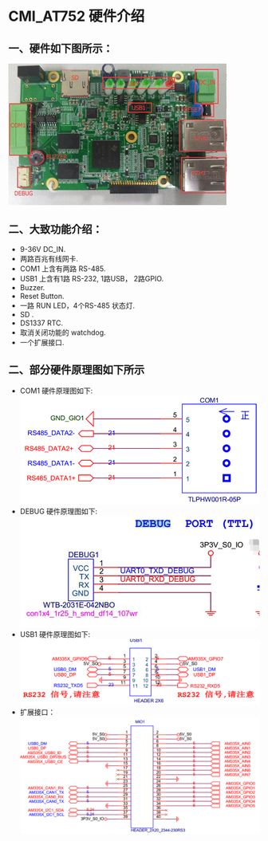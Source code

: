 # CMI_AT752 硬件介绍

## 一、硬件如下图所示：
  ![Hardware](img/hardware.png)

## 二、大致功能介绍：
* 9-36V DC_IN.
* 两路百兆有线网卡.
* COM1 上含有两路 RS-485.
* USB1 上含有1路 RS-232, 1路USB， 2路GPIO.
* Buzzer.
* Reset Button.
* 一路 RUN LED，4个RS-485 状态灯.
* SD .
* DS1337 RTC.
* 取消关闭功能的 watchdog.
* 一个扩展接口.

## 二、部分硬件原理图如下所示
* COM1 硬件原理图如下:
  ![com1](img/IMG_COM1.png)
* DEBUG 硬件原理图如下:
  ![debug](img/debug.jpg)
* USB1 硬件原理图如下:
  ![USB1](img/usb1.jpg)
* 扩展接口：
  ![extension](img/Extension.png)
